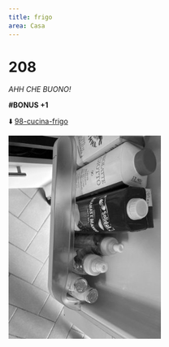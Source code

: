 ```yaml
---
title: frigo
area: Casa
---
```

# 208
_AHH CHE BUONO!_

**#BONUS +1**

⬇️ [98-cucina-frigo](98-cucina-frigo.md)

![foto_84](_assets/preview/foto_84.jpg)
